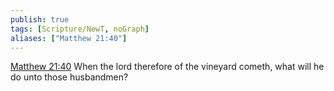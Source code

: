 ```yaml
---
publish: true
tags: [Scripture/NewT, noGraph]
aliases: ["Matthew 21:40"]
---
```

[Matthew 21:40](https://churchofjesuschrist.org/study/scriptures/nt/matt/21?lang=eng&id=p40#p40) When the lord therefore of the vineyard cometh, what will he do unto those husbandmen?
